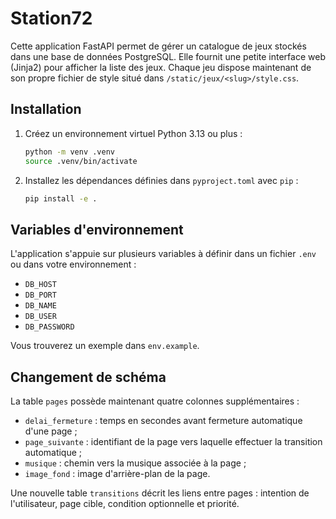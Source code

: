 # Station72

Cette application FastAPI permet de gérer un catalogue de jeux stockés dans une base de données PostgreSQL. Elle fournit une petite interface web (Jinja2) pour afficher la liste des jeux. Chaque jeu dispose maintenant de son propre fichier de style situé dans `/static/jeux/<slug>/style.css`.

## Installation

1. Créez un environnement virtuel Python 3.13 ou plus :
   ```bash
   python -m venv .venv
   source .venv/bin/activate
   ```
2. Installez les dépendances définies dans `pyproject.toml` avec `pip` :
   ```bash
   pip install -e .
   ```

## Variables d'environnement

L'application s'appuie sur plusieurs variables à définir dans un fichier `.env` ou dans votre environnement :

- `DB_HOST`
- `DB_PORT`
- `DB_NAME`
- `DB_USER`
- `DB_PASSWORD`

Vous trouverez un exemple dans `env.example`.

## Changement de schéma

La table `pages` possède maintenant quatre colonnes supplémentaires :

- `delai_fermeture` : temps en secondes avant fermeture automatique d'une page ;
- `page_suivante` : identifiant de la page vers laquelle effectuer la transition automatique ;
- `musique` : chemin vers la musique associée à la page ;
- `image_fond` : image d'arrière-plan de la page.

Une nouvelle table `transitions` décrit les liens entre pages : intention de l'utilisateur, page cible, condition optionnelle et priorité.
